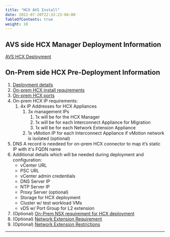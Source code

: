```yaml
---
title: "HCX AVS Install"
date: 2022-07-20T22:33:23-04:00
TableOfContents: true
weight: 10
---
```


## AVS side HCX Manager Deployment Information
[AVS HCX Deployment](https://docs.microsoft.com/en-us/azure/azure-vmware/install-vmware-hcx#install-vmware-hcx-advanced)
 
## On-Prem side HCX Pre-Deployment Information
1. [Deployment details](https://docs.microsoft.com/en-us/azure/azure-vmware/install-vmware-hcx)
2. [On-prem HCX install requirements](https://docs.vmware.com/en/VMware-HCX/4.2/hcx-user-guide/GUID-A631101E-8564-4173-8442-1D294B731CEB.html)
3. [On-prem HCX ports](https://ports.esp.vmware.com/home/VMware-HCX) 
4. On-prem HCX IP requirements:
	1. 4x IP Addresses for HCX Appliances
		1. 3x management IPs
			1. 1x will be for the HCX Manager
			2. 1x will be for each Interconnect Appliance for Migration
			3. 1x will be for each Network Extension Appliance
		2. 1x vMotion IP for each Interconnect Appliance if vMotion network is isolated (optional)
5. DNS A record is needeed for on-prem HCX connector to map it’s static IP with it's FQDN name
6. Additional details which will be needed during deployment and configuration: 
	- vCenter URL
	- PSC URL
	- vCenter admin credentials 
	- DNS Server IP
	- NTP Server IP
	- Proxy Server (optional)
	- Storage for HCX deployment 
	- Cluster w/ test workload VMs 
	- vDS w/ Port Group for L2 extension
7. (Optional) [On-Prem NSX requirement for HCX deployment](https://docs.vmware.com/en/VMware-HCX/4.5/hcx-user-guide/GUID-30D954B5-C5CD-474A-B964-5A9DBDF1DA9E.html)
8. (Optional) [Network Extension Requirement](https://docs.vmware.com/en/VMware-HCX/4.5/hcx-user-guide/GUID-0C746416-850E-46F7-85DD-4D4326A23785.html)
9. (Optional) [Network Extension Restrictions](https://docs.vmware.com/en/VMware-HCX/4.5/hcx-user-guide/GUID-DBDB4D1B-60B6-4D16-936B-4AC632606909.html)	

---
